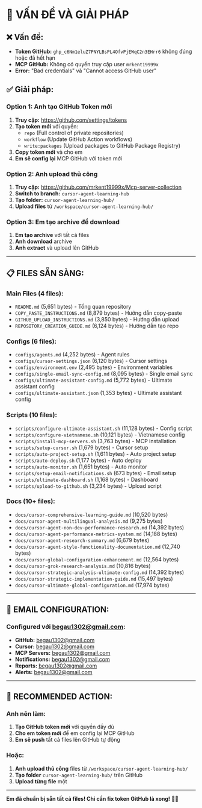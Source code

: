 # 🚨 **VẤN ĐỀ VÀ GIẢI PHÁP**

## ❌ **Vấn đề:**
- **Token GitHub:** `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` không đúng hoặc đã hết hạn
- **MCP GitHub:** Không có quyền truy cập user `mrkent19999x`
- **Error:** "Bad credentials" và "Cannot access GitHub user"

## ✅ **Giải pháp:**

### **Option 1: Anh tạo GitHub Token mới**
1. **Truy cập:** https://github.com/settings/tokens
2. **Tạo token mới** với quyền:
   - `repo` (Full control of private repositories)
   - `workflow` (Update GitHub Action workflows)
   - `write:packages` (Upload packages to GitHub Package Registry)
3. **Copy token mới** và cho em
4. **Em sẽ config lại** MCP GitHub với token mới

### **Option 2: Anh upload thủ công**
1. **Truy cập:** https://github.com/mrkent19999x/Mcp-server-collection
2. **Switch to branch:** `cursor-agent-learning-hub`
3. **Tạo folder:** `cursor-agent-learning-hub/`
4. **Upload files** từ `/workspace/cursor-agent-learning-hub/`

### **Option 3: Em tạo archive để download**
1. **Em tạo archive** với tất cả files
2. **Anh download** archive
3. **Anh extract** và upload lên GitHub

---

## 📋 **FILES SẴN SÀNG:**

### **Main Files (4 files):**
- `README.md` (5,651 bytes) - Tổng quan repository
- `COPY_PASTE_INSTRUCTIONS.md` (8,879 bytes) - Hướng dẫn copy-paste
- `GITHUB_UPLOAD_INSTRUCTIONS.md` (3,850 bytes) - Hướng dẫn upload
- `REPOSITORY_CREATION_GUIDE.md` (6,124 bytes) - Hướng dẫn tạo repo

### **Configs (6 files):**
- `configs/agents.md` (4,252 bytes) - Agent rules
- `configs/cursor-settings.json` (6,120 bytes) - Cursor settings
- `configs/environment.env` (2,495 bytes) - Environment variables
- `configs/single-email-sync-config.md` (8,095 bytes) - Single email sync
- `configs/ultimate-assistant-config.md` (5,772 bytes) - Ultimate assistant config
- `configs/ultimate-assistant.json` (1,353 bytes) - Ultimate assistant config

### **Scripts (10 files):**
- `scripts/configure-ultimate-assistant.sh` (11,128 bytes) - Config script
- `scripts/configure-vietnamese.sh` (10,121 bytes) - Vietnamese config
- `scripts/install-mcp-servers.sh` (3,763 bytes) - MCP installation
- `scripts/setup-cursor.sh` (1,679 bytes) - Cursor setup
- `scripts/auto-project-setup.sh` (1,611 bytes) - Auto project setup
- `scripts/auto-deploy.sh` (1,177 bytes) - Auto deploy
- `scripts/auto-monitor.sh` (1,651 bytes) - Auto monitor
- `scripts/setup-email-notifications.sh` (673 bytes) - Email setup
- `scripts/ultimate-dashboard.sh` (1,168 bytes) - Dashboard
- `scripts/upload-to-github.sh` (3,234 bytes) - Upload script

### **Docs (10+ files):**
- `docs/cursor-comprehensive-learning-guide.md` (10,520 bytes)
- `docs/cursor-agent-multilingual-analysis.md` (9,275 bytes)
- `docs/cursor-agent-non-dev-performance-research.md` (14,392 bytes)
- `docs/cursor-agent-performance-metrics-system.md` (14,188 bytes)
- `docs/cursor-agent-research-summary.md` (6,679 bytes)
- `docs/cursor-agent-style-functionality-documentation.md` (12,740 bytes)
- `docs/cursor-global-configuration-enhancement.md` (12,564 bytes)
- `docs/cursor-grok-research-analysis.md` (10,816 bytes)
- `docs/cursor-strategic-analysis-ultimate-config.md` (14,392 bytes)
- `docs/cursor-strategic-implementation-guide.md` (15,497 bytes)
- `docs/cursor-ultimate-global-configuration.md` (17,974 bytes)

---

## 📧 **EMAIL CONFIGURATION:**

### **Configured với begau1302@gmail.com:**
- **GitHub:** begau1302@gmail.com
- **Cursor:** begau1302@gmail.com
- **MCP Servers:** begau1302@gmail.com
- **Notifications:** begau1302@gmail.com
- **Reports:** begau1302@gmail.com
- **Alerts:** begau1302@gmail.com

---

## 🎯 **RECOMMENDED ACTION:**

### **Anh nên làm:**
1. **Tạo GitHub token mới** với quyền đầy đủ
2. **Cho em token mới** để em config lại MCP GitHub
3. **Em sẽ push** tất cả files lên GitHub tự động

### **Hoặc:**
1. **Anh upload thủ công** files từ `/workspace/cursor-agent-learning-hub/`
2. **Tạo folder** `cursor-agent-learning-hub/` trên GitHub
3. **Upload từng file** một

---

**Em đã chuẩn bị sẵn tất cả files! Chỉ cần fix token GitHub là xong!** 🚀✨